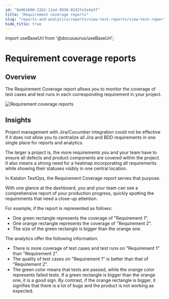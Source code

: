 ```yaml
---
id: "8e061600-22b2-11ed-9930-0242fe3e4a3f"
title: "Requirement coverage reports"
slug: "reports-and-analytics/reports/view-test-reports/view-test-reports-in-katalon-testops/view-testops-dashboard/requirement-coverage-reports"
hide_title: true
---
```

import useBaseUrl from '@docusaurus/useBaseUrl';


# <a id="id_dashboard-requirement-coverage" class="anchor_top_offset"/><a id="ariaid-title1" class="anchor_top_offset"/>Requirement coverage reports


## Overview

<p xmlns="http://www.w3.org/1999/xhtml" className="p">The <span className="ph uicontrol">Requirement Coverage</span> report allows you to monitor the coverage of test cases and test runs in each corresponding requirement in your project.</p> 
<p xmlns="http://www.w3.org/1999/xhtml" className="p"><img className="image" src={useBaseUrl("/8e074e80-22b2-11ed-9930-0242fe3e4a3f.png")} alt="Requirement coverage reports" /></p> 

## Insights

<p xmlns="http://www.w3.org/1999/xhtml" className="p">Project management with Jira/Cucumber integration could not be effective if it does not allow you to centralize all Jira and BDD requirements in one single place for reports and analytics.</p> 
<p xmlns="http://www.w3.org/1999/xhtml" className="p">The larger a project is, the more requirements you and your team have to ensure all defects and product components are covered within the project. It also means a strong need for a heatmap incorporating all requirements while showing their statuses visibly in one central location.</p> 
<p xmlns="http://www.w3.org/1999/xhtml" className="p">In Katalon TestOps, the <span className="ph uicontrol">Requirement Coverage</span> report serves that purpose.</p> 
<p xmlns="http://www.w3.org/1999/xhtml" className="p">With one glance at the dashboard, you and your team can see a comprehensive report of your production progress, quickly spotting the requirements that need a close-up attention.</p> 
<p xmlns="http://www.w3.org/1999/xhtml" className="p">For example, if the report is represented as follows:</p> 
<ul xmlns="http://www.w3.org/1999/xhtml" className="ul"><li className="li">One green rectangle represents the coverage of "Requirement 1".</li><li className="li">One orange rectangle represents the coverage of "Requirement 2".</li><li className="li">The size of the green rectangle is bigger than the orange one.</li></ul> 
<p xmlns="http://www.w3.org/1999/xhtml" className="p">The analytics offer the following information:</p> 
<ul xmlns="http://www.w3.org/1999/xhtml" className="ul"><li className="li">There is more coverage of test cases and test runs on "Requirement 1" than "Requirement 2".</li><li className="li">The quality of test cases on "Requirement 1" is better than that of "Requirement 2".</li><li className="li">The green color means that tests are passed, while the orange color represents failed tests. If a green rectangle is bigger than the orange one, it is a good sign. By contrast, if the orange rectangle is bigger, it signifies that there is a lot of bugs and the product is not working as expected.</li></ul> 
